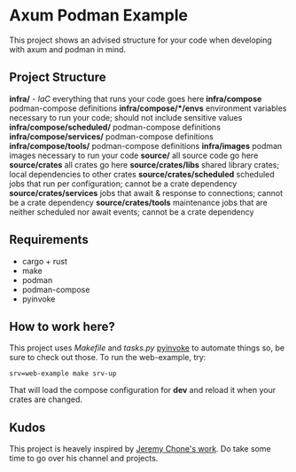 # Axum Podman Example

This project shows an advised structure for your code when developing with
axum and podman in mind. 

## Project Structure

**infra/** - *IaC* everything that runs your code goes here
**infra/compose** podman-compose definitions
**infra/compose/*/envs** environment variables necessary to run your code; should not include sensitive values
**infra/compose/scheduled/** podman-compose definitions
**infra/compose/services/** podman-compose definitions
**infra/compose/tools/** podman-compose definitions
**infra/images** podman images necessary to run your code
**source/** all source code go here
**source/crates** all crates go here
**source/crates/libs** shared library crates; local dependencies to other crates
**source/crates/scheduled** scheduled jobs that run per configuration; cannot be a crate dependency
**source/crates/services** jobs that await & response to connections; cannot be a crate dependency
**source/crates/tools** maintenance jobs that are neither scheduled nor await events; cannot be a crate dependency

## Requirements

* cargo + rust
* make
* podman
* podman-compose
* pyinvoke

## How to work here?

This project uses *Makefile* and *tasks.py* [pyinvoke](https://docs.pyinvoke.org/) to automate things so, be 
sure to check out those. To run the web-example, try:

`srv=web-example make srv-up`

That will load the compose configuration for **dev** and reload it when your crates are changed.

## Kudos

This project is heavely inspired by [Jeremy Chone's work](https://www.youtube.com/@JeremyChone). Do
take some time to go over his channel and projects. 
